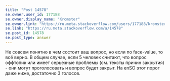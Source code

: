 ```yaml
---
title: "Post 14578"
se.owner.user_id: 177188
se.owner.display_name: "Kromster"
se.owner.link: "https://ru.meta.stackoverflow.com/users/177188/kromster"
se.link: "https://ru.meta.stackoverflow.com/a/14578"
se.post_id: 14578
se.post_type: answer
---
```

<p>Не совсем понятно в чем состоит ваш вопрос, но если по face-value, то всё верно. В общем случае, если 5 человек считают, что вопрос оффтопик или имеет серьезные проблемы (см. тексты причин закрытия) - они могут проголосовать и вопрос будет закрыт. На enSO этот порог даже ниже, достаточно 3 голосов.</p>
